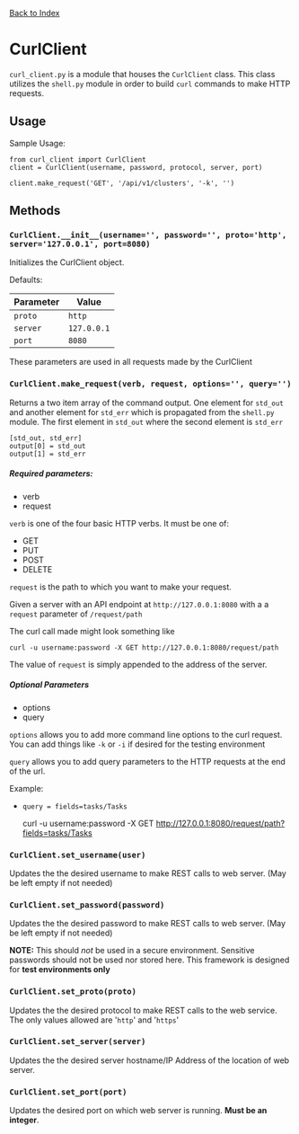 [Back to Index](README.md)

# CurlClient

`curl_client.py` is a module that houses the `CurlClient` class. This class utilizes the `shell.py` module in order to build `curl` commands to make HTTP requests.

## Usage
	
Sample Usage:

	from curl_client import CurlClient
	client = CurlClient(username, password, protocol, server, port)
	
	client.make_request('GET', '/api/v1/clusters', '-k', '')


## Methods

### `CurlClient.__init__(username='', password='', proto='http', server='127.0.0.1', port=8080)`

Initializes the CurlClient object. 

Defaults:

| Parameter | Value | 
|-----------|-------|
| `proto`   |`http` |
| `server`  |`127.0.0.1`|
| `port`    | `8080`|

These parameters are used in all requests made by the CurlClient

### `CurlClient.make_request(verb, request, options='', query='')`

Returns a two item array of the command output. One element for `std_out` and another element for `std_err` which is propagated from the `shell.py` module. The first element in `std_out` where the second element is `std_err`

	[std_out, std_err]
	output[0] = std_out
	output[1] = std_err

##### Required parameters:

- verb
- request

`verb` is one of the four basic HTTP verbs. It must be one of: 

- GET
- PUT
- POST
- DELETE

`request` is the path to which you want to make your request.

Given a server with an API endpoint at `http://127.0.0.1:8080` with a a `request` parameter of `/request/path`

The curl call made might look something like

	curl -u username:password -X GET http://127.0.0.1:8080/request/path
	
The value of `request` is simply appended to the address of the server.

##### Optional Parameters

- options
- query

`options` allows you to add more command line options to the curl request. You can add things like `-k` or `-i` if desired for the testing environment

`query` allows you to add query parameters to the HTTP requests at the end of the url. 

Example:

- `query = fields=tasks/Tasks`

	curl -u username:password -X GET http://127.0.0.1:8080/request/path?fields=tasks/Tasks


### `CurlClient.set_username(user)`

Updates the the desired username to make REST calls to web server. (May be left empty if not needed)

### `CurlClient.set_password(password)`

Updates the the desired password to make REST calls to web server. (May be left empty if not needed)

**NOTE:** This should _not_ be used in a secure environment. Sensitive passwords should not be used nor stored here. This framework is designed for **test environments only**

### `CurlClient.set_proto(proto)`

Updates the the desired protocol to make REST calls to the web service. The only values allowed are '`http`' and '`https`'

### `CurlClient.set_server(server)`

Updates the the desired server hostname/IP Address of the location of web server.

### `CurlClient.set_port(port)`

Updates the desired port on which web server is running. **Must be an integer**.





